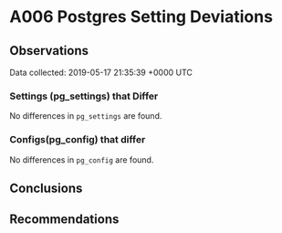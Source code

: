 # A006 Postgres Setting Deviations #

## Observations ##
Data collected: 2019-05-17 21:35:39 +0000 UTC  

### Settings (pg_settings) that Differ ###

No differences in `pg_settings` are found.

### Configs(pg_config) that differ ###

No differences in `pg_config` are found.



## Conclusions ##


## Recommendations ##

